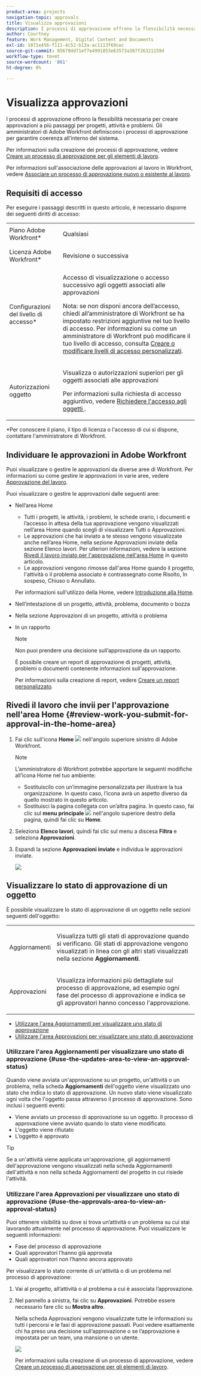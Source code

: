 ```yaml
---
product-area: projects
navigation-topic: approvals
title: Visualizza approvazioni
description: I processi di approvazione offrono la flessibilità necessaria per creare approvazioni a più passaggi per progetti, attività e problemi. Gli amministratori di Adobe Workfront definiscono i processi di approvazione per garantire coerenza all’interno del sistema.
author: Courtney
feature: Work Management, Digital Content and Documents
exl-id: 1071e456-f111-4c52-b13a-ac1113f69cec
source-git-commit: 95679dd71ef7e4991853e63573a387f26321159d
workflow-type: tm+mt
source-wordcount: '861'
ht-degree: 0%

---
```


# Visualizza approvazioni

I processi di approvazione offrono la flessibilità necessaria per creare approvazioni a più passaggi per progetti, attività e problemi. Gli amministratori di Adobe Workfront definiscono i processi di approvazione per garantire coerenza all’interno del sistema.

Per informazioni sulla creazione dei processi di approvazione, vedere [Creare un processo di approvazione per gli elementi di lavoro](../../administration-and-setup/customize-workfront/configure-approval-milestone-processes/create-approval-processes.md).

Per informazioni sull&#39;associazione delle approvazioni al lavoro in Workfront, vedere [Associare un processo di approvazione nuovo o esistente al lavoro](../../review-and-approve-work/manage-approvals/associate-approval-with-work.md).

## Requisiti di accesso

Per eseguire i passaggi descritti in questo articolo, è necessario disporre dei seguenti diritti di accesso:

<table style="table-layout:auto"> 
 <col> 
 <col> 
 <tbody> 
  <tr> 
   <td role="rowheader">Piano Adobe Workfront*</td> 
   <td> <p>Qualsiasi</p> </td> 
  </tr> 
  <tr> 
   <td role="rowheader">Licenza Adobe Workfront*</td> 
   <td> <p>Revisione o successiva</p> </td> 
  </tr> 
  <tr> 
   <td role="rowheader">Configurazioni del livello di accesso*</td> 
   <td> <p>Accesso di visualizzazione o accesso successivo agli oggetti associati alle approvazioni</p> <p>Nota: se non disponi ancora dell’accesso, chiedi all’amministratore di Workfront se ha impostato restrizioni aggiuntive nel tuo livello di accesso. Per informazioni su come un amministratore di Workfront può modificare il tuo livello di accesso, consulta <a href="../../administration-and-setup/add-users/configure-and-grant-access/create-modify-access-levels.md" class="MCXref xref">Creare o modificare livelli di accesso personalizzati</a>.</p> </td> 
  </tr> 
  <tr> 
   <td role="rowheader">Autorizzazioni oggetto</td> 
   <td> <p>Visualizza o autorizzazioni superiori per gli oggetti associati alle approvazioni</p> <p>Per informazioni sulla richiesta di accesso aggiuntivo, vedere <a href="../../workfront-basics/grant-and-request-access-to-objects/request-access.md" class="MCXref xref">Richiedere l'accesso agli oggetti </a>.</p> </td> 
  </tr> 
 </tbody> 
</table>

&#42;Per conoscere il piano, il tipo di licenza o l&#39;accesso di cui si dispone, contattare l&#39;amministratore di Workfront.

## Individuare le approvazioni in Adobe Workfront

Puoi visualizzare o gestire le approvazioni da diverse aree di Workfront. Per informazioni su come gestire le approvazioni in varie aree, vedere [Approvazione del lavoro](../../review-and-approve-work/manage-approvals/approving-work.md).

Puoi visualizzare o gestire le approvazioni dalle seguenti aree:

* Nell’area Home

   * Tutti i progetti, le attività, i problemi, le schede orario, i documenti e l’accesso in attesa della tua approvazione vengono visualizzati nell’area Home quando scegli di visualizzare Tutti o Approvazioni.
   * Le approvazioni che hai inviato a te stesso vengono visualizzate anche nell’area Home, nella sezione Approvazioni inviate della sezione Elenco lavori. Per ulteriori informazioni, vedere la sezione [Rivedi il lavoro inviato per l&#39;approvazione nell&#39;area Home](#review-work-you-submit-for-approval-in-the-home-area) in questo articolo.
   * Le approvazioni vengono rimosse dall&#39;area Home quando il progetto, l&#39;attività o il problema associato è contrassegnato come Risolto, In sospeso, Chiuso o Annullato.

  Per informazioni sull&#39;utilizzo della Home, vedere [Introduzione alla Home](../../workfront-basics/using-home/using-the-home-area/get-started-with-home.md).

* Nell’intestazione di un progetto, attività, problema, documento o bozza
* Nella sezione Approvazioni di un progetto, attività o problema
* In un rapporto

  >[!NOTE]
  >
  >Non puoi prendere una decisione sull’approvazione da un rapporto.

  È possibile creare un report di approvazione di progetti, attività, problemi o documenti contenente informazioni sull&#39;approvazione.

  Per informazioni sulla creazione di report, vedere [Creare un report personalizzato](../../reports-and-dashboards/reports/creating-and-managing-reports/create-custom-report.md).

## Rivedi il lavoro che invii per l&#39;approvazione nell&#39;area Home {#review-work-you-submit-for-approval-in-the-home-area}

1. Fai clic sull&#39;icona **Home** ![](assets/home-icon-30x29.png) nell&#39;angolo superiore sinistro di Adobe Workfront.

   >[!NOTE]
   >
   >L’amministratore di Workfront potrebbe apportare le seguenti modifiche all’icona Home nel tuo ambiente:
   >
   >* Sostituiscilo con un’immagine personalizzata per illustrare la tua organizzazione. In questo caso, l’icona avrà un aspetto diverso da quello mostrato in questo articolo.
   >* Sostituisci la pagina collegata con un’altra pagina. In questo caso, fai clic sul **menu principale** ![](assets/main-menu-icon.png) nell&#39;angolo superiore destro della pagina, quindi fai clic su **Home**.

1. Seleziona **Elenco lavori**, quindi fai clic sul menu a discesa **Filtra** e seleziona **Approvazioni**.
1. Espandi la sezione **Approvazioni inviate** e individua le approvazioni inviate.

   ![](assets/approvals-submitted-section-in-home-nwe-350x401.png)

## Visualizzare lo stato di approvazione di un oggetto

È possibile visualizzare lo stato di approvazione di un oggetto nelle sezioni seguenti dell&#39;oggetto:

<table style="table-layout:auto"> 
 <col> 
 <col> 
 <tbody> 
  <tr> 
   <td role="rowheader">Aggiornamenti </td> 
   <td> <p>Visualizza tutti gli stati di approvazione quando si verificano. Gli stati di approvazione vengono visualizzati in linea con gli altri stati visualizzati nella sezione <strong>Aggiornamenti</strong>.</p> </td> 
  </tr> 
  <tr> 
   <td role="rowheader">Approvazioni</td> 
   <td> <p>Visualizza informazioni più dettagliate sul processo di approvazione, ad esempio ogni fase del processo di approvazione e indica se gli approvatori hanno concesso l'approvazione.</p> </td> 
  </tr> 
 </tbody> 
</table>

* [Utilizzare l&#39;area Aggiornamenti per visualizzare uno stato di approvazione](#use-the-updates-area-to-view-an-approval-status)
* [Utilizzare l&#39;area Approvazioni per visualizzare uno stato di approvazione](#use-the-approvals-area-to-view-an-approval-status)

### Utilizzare l&#39;area Aggiornamenti per visualizzare uno stato di approvazione {#use-the-updates-area-to-view-an-approval-status}

Quando viene avviata un&#39;approvazione su un progetto, un&#39;attività o un problema, nella scheda **Aggiornamenti** dell&#39;oggetto viene visualizzato uno stato che indica lo stato di approvazione. Un nuovo stato viene visualizzato ogni volta che l&#39;oggetto passa attraverso il processo di approvazione. Sono inclusi i seguenti eventi:

* Viene avviato un processo di approvazione su un oggetto. Il processo di approvazione viene avviato quando lo stato viene modificato.
* L&#39;oggetto viene rifiutato
* L’oggetto è approvato 

>[!TIP]
>
>Se a un&#39;attività viene applicata un&#39;approvazione, gli aggiornamenti dell&#39;approvazione vengono visualizzati nella scheda Aggiornamenti dell&#39;attività e non nella scheda Aggiornamenti del progetto in cui risiede l&#39;attività.

### Utilizzare l&#39;area Approvazioni per visualizzare uno stato di approvazione {#use-the-approvals-area-to-view-an-approval-status}

Puoi ottenere visibilità su dove si trova un’attività o un problema su cui stai lavorando attualmente nel processo di approvazione. Puoi visualizzare le seguenti informazioni:

* Fase del processo di approvazione
* Quali approvatori l’hanno già approvata
* Quali approvatori non l’hanno ancora approvato

Per visualizzare lo stato corrente di un&#39;attività o di un problema nel processo di approvazione:

1. Vai al progetto, all’attività o al problema a cui è associata l’approvazione.
1. Nel pannello a sinistra, fai clic su **Approvazioni**. Potrebbe essere necessario fare clic su **Mostra altro**.

   Nella scheda Approvazioni vengono visualizzate tutte le informazioni su tutti i percorsi e le fasi di approvazione passati. Puoi vedere esattamente chi ha preso una decisione sull’approvazione o se l’approvazione è impostata per un team, una mansione o un utente.

   ![](assets/approvals-tab-expanded-on-issue-nwe-350x320.png)

   Per informazioni sulla creazione di un processo di approvazione, vedere [Creare un processo di approvazione per gli elementi di lavoro](../../administration-and-setup/customize-workfront/configure-approval-milestone-processes/create-approval-processes.md).

